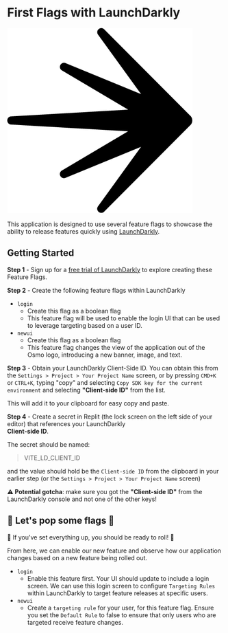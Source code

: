# First Flags with LaunchDarkly

![](./osmo.png)

This application is designed to use several feature flags to showcase the ability to release features quickly using [LaunchDarkly](https://www.launchdarkly.com). 

## Getting Started

**Step 1** - Sign up for a [free trial of LaunchDarkly](https://app.launchdarkly.com/signup) to explore creating these Feature Flags.

**Step 2** - Create the following feature flags within LaunchDarkly

* `login`
  - Create this flag as a boolean flag 
  - This feature flag will be used to enable the login UI that can be used to leverage targeting based on a user ID. 
* `newui`
  - Create this flag as a boolean flag
  - This feature flag changes the view of the application out of the Osmo logo, introducing a new banner, image, and text.

**Step 3** - Obtain your LaunchDarkly Client-Side ID. You can obtain this from the `Settings > Project > Your Project Name` screen, or by pressing `CMD+K` or `CTRL+K`, typing "copy" and selecting `Copy SDK key for the current environment` and selecting **"Client-side ID"** from the list. 

This will add it to your clipboard for easy copy and paste. 


**Step 4** - Create a secret in Replit (the lock screen on the left side of your editor) that references your LaunchDarkly <br>**Client-side ID**. 

The secret should be named: 
> VITE_LD_CLIENT_ID

and the value should hold be the `Client-side ID` from the clipboard in your earlier step (or the `Settings > Project > Your Project Name` screen)

**:warning: Potential gotcha**: make sure you got the **"Client-side ID"** from the LaunchDarkly console and not one of the other keys! 


## :champagne: Let's pop some flags :champagne:

:rocket: If you've set everything up, you should be ready to roll! :rocket:

From here, we can enable our new feature and observe how our application changes based on a new feature being rolled out. 

* `login`
  - Enable this feature first. Your UI should update to include a login screen. We can use this login screen to configure `Targeting Rules` within LaunchDarkly to target feature releases at specific users. 
* `newui`
  - Create a `targeting rule` for your user, for this feature flag. Ensure you set the `Default Rule` to false to ensure that only users who are targeted receive feature changes.